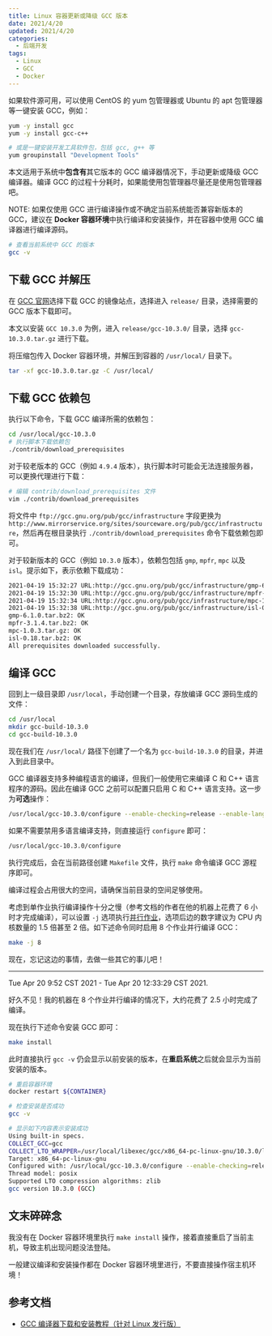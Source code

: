```yaml
---
title: Linux 容器更新或降级 GCC 版本
date: 2021/4/20
updated: 2021/4/20
categories:
  - 后端开发
tags:
  - Linux
  - GCC
  - Docker
---
```


如果软件源可用，可以使用 CentOS 的 yum 包管理器或 Ubuntu 的 apt 包管理器等一键安装 GCC，例如：

```bash
yum -y install gcc
yum -y install gcc-c++

# 或是一键安装开发工具软件包，包括 gcc, g++ 等
yum groupinstall "Development Tools"
```

本文适用于系统中**包含有**其它版本的 GCC 编译器情况下，手动更新或降级 GCC 编译器。编译 GCC 的过程十分耗时，如果能使用包管理器尽量还是使用包管理器吧。

NOTE: 如果仅使用 GCC 进行编译操作或不确定当前系统能否兼容新版本的 GCC，建议在 **Docker 容器环境**中执行编译和安装操作，并在容器中使用 GCC 编译器进行编译源码。

```bash
# 查看当前系统中 GCC 的版本
gcc -v
```

## 下载 GCC 并解压

在 [GCC 官网](https://gcc.gnu.org/mirrors.html)选择下载 GCC 的镜像站点，选择进入 `release/` 目录，选择需要的 GCC 版本下载即可。

本文以安装 `GCC 10.3.0` 为例，进入 `release/gcc-10.3.0/` 目录，选择 `gcc-10.3.0.tar.gz` 进行下载。

将压缩包传入 Docker 容器环境，并解压到容器的 `/usr/local/` 目录下。

```bash
tar -xf gcc-10.3.0.tar.gz -C /usr/local/
```

## 下载 GCC 依赖包

执行以下命令，下载 GCC 编译所需的依赖包：

```bash
cd /usr/local/gcc-10.3.0
# 执行脚本下载依赖包
./contrib/download_prerequisites
```

对于较老版本的 GCC（例如 `4.9.4` 版本），执行脚本时可能会无法连接服务器，可以更换代理进行下载：

```bash
# 编辑 contrib/download_prerequisites 文件
vim ./contrib/download_prerequisites
```

将文件中 `ftp://gcc.gnu.org/pub/gcc/infrastructure` 字段更换为 `http://www.mirrorservice.org/sites/sourceware.org/pub/gcc/infrastructure`，然后再在根目录执行 `./contrib/download_prerequisites` 命令下载依赖包即可。

对于较新版本的 GCC（例如 `10.3.0` 版本），依赖包包括 `gmp`, `mpfr`, `mpc` 以及 `isl`。提示如下，表示依赖下载成功：

```bash
2021-04-19 15:32:27 URL:http://gcc.gnu.org/pub/gcc/infrastructure/gmp-6.1.0.tar.bz2 [2383840/2383840] -> "./gmp-6.1.0.tar.bz2" [1]
2021-04-19 15:32:30 URL:http://gcc.gnu.org/pub/gcc/infrastructure/mpfr-3.1.4.tar.bz2 [1279284/1279284] -> "./mpfr-3.1.4.tar.bz2" [1]
2021-04-19 15:32:34 URL:http://gcc.gnu.org/pub/gcc/infrastructure/mpc-1.0.3.tar.gz [669925/669925] -> "./mpc-1.0.3.tar.gz" [1]
2021-04-19 15:32:38 URL:http://gcc.gnu.org/pub/gcc/infrastructure/isl-0.18.tar.bz2 [1658291/1658291] -> "./isl-0.18.tar.bz2" [1]
gmp-6.1.0.tar.bz2: OK
mpfr-3.1.4.tar.bz2: OK
mpc-1.0.3.tar.gz: OK
isl-0.18.tar.bz2: OK
All prerequisites downloaded successfully.
```

## 编译 GCC

回到上一级目录即 `/usr/local`，手动创建一个目录，存放编译 GCC 源码生成的文件：

```bash
cd /usr/local
mkdir gcc-build-10.3.0
cd gcc-build-10.3.0
```

现在我们在 `/usr/local/` 路径下创建了一个名为 `gcc-build-10.3.0` 的目录，并进入到此目录中。

GCC 编译器支持多种编程语言的编译，但我们一般使用它来编译 C 和 C++ 语言程序的源码。因此在编译 GCC 之前可以配置只启用 C 和 C++ 语言支持。这一步为**可选**操作：

```bash
/usr/local/gcc-10.3.0/configure --enable-checking=release --enable-languages=c,c++ --disable-multilib
```

如果不需要禁用多语言编译支持，则直接运行 `configure` 即可：

```bash
/usr/local/gcc-10.3.0/configure
```

执行完成后，会在当前路径创建 `Makefile` 文件，执行 `make` 命令编译 GCC 源程序即可。

编译过程会占用很大的空间，请确保当前目录的空间足够使用。

考虑到单作业执行编译操作十分之慢（参考文档的作者在他的机器上花费了 6 小时才完成编译），可以设置 `-j` 选项执行[并行作业](https://stackoverflow.com/questions/414714/compiling-with-g-using-multiple-cores)，选项后边的数字建议为 CPU 内核数量的 1.5 倍甚至 2 倍。如下述命令同时启用 8 个作业并行编译 GCC：

```bash
make -j 8
```

现在，忘记这边的事情，去做一些其它的事儿吧！

---

Tue Apr 20 9:52 CST 2021 - Tue Apr 20 12:33:29 CST 2021.

好久不见！我的机器在 8 个作业并行编译的情况下，大约花费了 2.5 小时完成了编译。

现在执行下述命令安装 GCC 即可：

```bash
make install
```

此时直接执行 `gcc -v` 仍会显示以前安装的版本，在**重启系统**之后就会显示为当前安装的版本。

```bash
# 重启容器环境
docker restart ${CONTAINER}

# 检查安装是否成功
gcc -v

# 显示如下内容表示安装成功
Using built-in specs.
COLLECT_GCC=gcc
COLLECT_LTO_WRAPPER=/usr/local/libexec/gcc/x86_64-pc-linux-gnu/10.3.0/lto-wrapper
Target: x86_64-pc-linux-gnu
Configured with: /usr/local/gcc-10.3.0/configure --enable-checking=release --enable-languages=c,c++ --disable-multilib
Thread model: posix
Supported LTO compression algorithms: zlib
gcc version 10.3.0 (GCC)
```

## 文末碎碎念

我没有在 Docker 容器环境里执行 `make install` 操作，接着直接重启了当前主机，导致主机出现问题没法登陆。

一般建议编译和安装操作都在 Docker 容器环境里进行，不要直接操作宿主机环境！

## 参考文档

- [GCC 编译器下载和安装教程（针对 Linux 发行版）](http://c.biancheng.net/view/7933.html)
